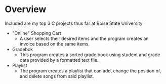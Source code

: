 # **Overview**
Included are my top 3 C projects thus far at Boise State University
* "Online" Shopping Cart
    * A user selects their desired items and the program creates an invoice based on the same items.
* Gradebok
    * This program creates a sorted grade book using student and grade data provided by a formatted text file.
* Playlist
    * The program creates a playlist that can add, change the position of, and delete songs from said playlist.
